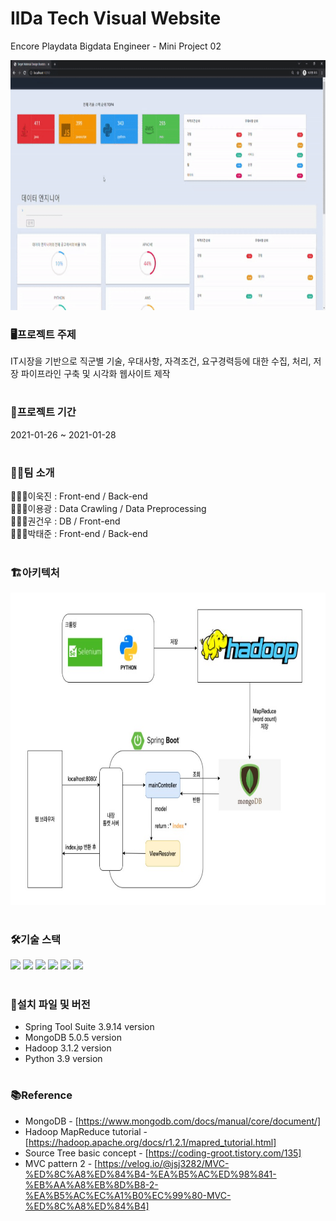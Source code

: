 # IlDa Tech Visual Website

Encore Playdata Bigdata Engineer - Mini Project 02

<p align="center">
<img src="/asset/Miniproject2_techvisual.gif" width="600" height="400" >
</p>

### 🖥️프로젝트 주제
IT시장을 기반으로 직군별 기술, 우대사항, 자격조건, 요구경력등에 대한 수집, 처리, 저장 파이프라인 구축 및 시각화 웹사이트 제작
#

### 📆프로젝트 기간
2021-01-26 ~ 2021-01-28
#

### 👨‍👨팀 소개
🙋🏼‍♂️이욱진 : Front-end / Back-end  
🙋🏼‍♂️이용광 : Data Crawling / Data Preprocessing  
🙋🏼‍♂️권건우 : DB / Front-end  
🙋🏼‍♂️박태준 : Front-end / Back-end
#


### 🏗️아키텍처
<p align="center">
<img src="/asset/miniproject2_architect.jpg" width="800" height="500" >
</p>

#

### 🛠️기술 스택
<p>
  <img src="https://img.shields.io/badge/Java-007396?style=flat-square&logo=Java&logoColor=white"/>
  <img src="https://img.shields.io/badge/Html-E34F26?style=flat-square&logo=Html5&logoColor=white"/>
  <img src="https://img.shields.io/badge/CSS-1572B6?style=flat-square&logo=CSS3&logoColor=white"/>
  <img src="https://img.shields.io/badge/JavaScript-F7DF1E?style=flat-square&logo=JavaScript&logoColor=black"/>
  <img src="https://img.shields.io/badge/MySQL-4479A1?style=flat-square&logo=MySQL&logoColor=white"/>
  <img src="https://img.shields.io/badge/Python-3776AB?style=flat-square&logo=Python&logoColor=black"/>
</p>


#

### 📂설치 파일 및 버전
- Spring Tool Suite 3.9.14 version
- MongoDB 5.0.5 version
- Hadoop 3.1.2 version
- Python 3.9 version
#

### 📚Reference
- MongoDB - [https://www.mongodb.com/docs/manual/core/document/]<br>
- Hadoop MapReduce tutorial - [https://hadoop.apache.org/docs/r1.2.1/mapred_tutorial.html]<br>
- Source Tree basic concept - [https://coding-groot.tistory.com/135]<br>
- MVC pattern 2 - [https://velog.io/@jsj3282/MVC-%ED%8C%A8%ED%84%B4-%EA%B5%AC%ED%98%841-%EB%AA%A8%EB%8D%B8-2-%EA%B5%AC%EC%A1%B0%EC%99%80-MVC-%ED%8C%A8%ED%84%B4]
